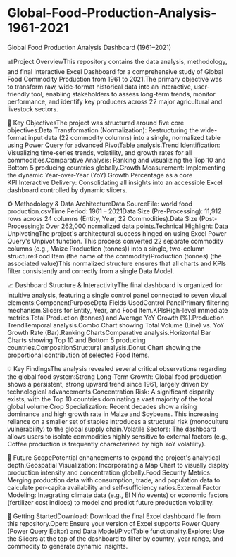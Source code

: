 # Global-Food-Production-Analysis-1961-2021
Global Food Production Analysis Dashboard (1961–2021)

📊Project OverviewThis repository contains the data analysis, methodology, and final Interactive Excel Dashboard for a comprehensive study of Global Food Commodity Production from 1961 to 2021.The primary objective was to transform raw, wide-format historical data into an interactive, user-friendly tool, enabling stakeholders to assess long-term trends, monitor performance, and identify key producers across 22 major agricultural and livestock sectors.

🚀 Key ObjectivesThe project was structured around five core objectives:Data Transformation (Normalization): Restructuring the wide-format input data (22 commodity columns) into a single, normalized table using Power Query for advanced PivotTable analysis.Trend Identification: Visualizing time-series trends, volatility, and growth rates for all commodities.Comparative Analysis: Ranking and visualizing the Top 10 and Bottom 5 producing countries globally.Growth Measurement: Implementing the dynamic Year-over-Year (YoY) Growth Percentage as a core KPI.Interactive Delivery: Consolidating all insights into an accessible Excel dashboard controlled by dynamic slicers.

⚙️ Methodology & Data ArchitectureData SourceFile: world food production.csvTime Period: 1961 – 2021Data Size (Pre-Processing): 11,912 rows across 24 columns (Entity, Year, 22 Commodities).Data Size (Post-Processing): Over 262,000 normalized data points.Technical Highlight: Data UnpivotingThe project's architectural success hinged on using Excel Power Query's Unpivot function. This process converted 22 separate commodity columns (e.g., Maize Production (tonnes)) into a single, two-column structure:Food Item (the name of the commodity)Production (tonnes) (the associated value)This normalized structure ensures that all charts and KPIs filter consistently and correctly from a single Data Model.

📈 Dashboard Structure & InteractivityThe final dashboard is organized for intuitive analysis, featuring a single control panel connected to seven visual elements:ComponentPurposeData Fields UsedControl PanelPrimary filtering mechanism.Slicers for Entity, Year, and Food Item.KPIsHigh-level immediate metrics.Total Production (tonnes) and Average YoY Growth (%).Production TrendTemporal analysis.Combo Chart showing Total Volume (Line) vs. YoY Growth Rate (Bar).Ranking ChartsComparative analysis.Horizontal Bar Charts showing Top 10 and Bottom 5 producing countries.CompositionStructural analysis.Donut Chart showing the proportional contribution of selected Food Items.

💡 Key FindingsThe analysis revealed several critical observations regarding the global food system:Strong Long-Term Growth: Global food production shows a persistent, strong upward trend since 1961, largely driven by technological advancements.Concentration Risk: A significant disparity exists, with the Top 10 countries dominating a vast majority of the total global volume.Crop Specialization: Recent decades show a rising dominance and high growth rate in Maize and Soybeans. This increasing reliance on a smaller set of staples introduces a structural risk (monoculture vulnerability) to the global supply chain.Volatile Sectors: The dashboard allows users to isolate commodities highly sensitive to external factors (e.g., Coffee production is frequently characterized by high YoY volatility).

🔭 Future ScopePotential enhancements to expand the project's analytical depth:Geospatial Visualization: Incorporating a Map Chart to visually display production intensity and concentration globally.Food Security Metrics: Merging production data with consumption, trade, and population data to calculate per-capita availability and self-sufficiency ratios.External Factor Modeling: Integrating climate data (e.g., El Niño events) or economic factors (fertilizer cost indices) to model and predict future production volatility.

🔗 Getting StartedDownload: Download the final Excel dashboard file from this repository.Open: Ensure your version of Excel supports Power Query (Power Query Editor) and Data Model/PivotTable functionality.Explore: Use the Slicers at the top of the dashboard to filter by country, year range, and commodity to generate dynamic insights.
